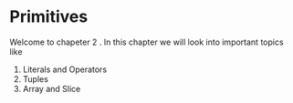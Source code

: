 # Primitives
Welcome to chapeter 2 . In this chapter we will look into important topics
like

1. Literals and Operators
2. Tuples
3. Array and Slice


